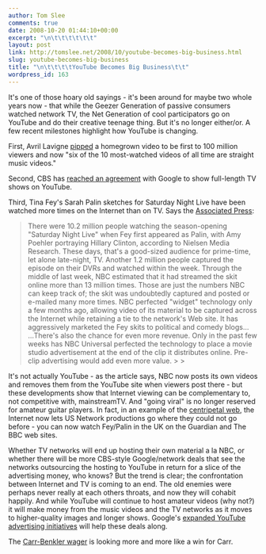 ```yaml
---
author: Tom Slee
comments: true
date: 2008-10-20 01:44:10+00:00
excerpt: "\n\t\t\t\t\t\t"
layout: post
link: http://tomslee.net/2008/10/youtube-becomes-big-business.html
slug: youtube-becomes-big-business
title: "\n\t\t\t\tYouTube Becomes Big Business\t\t"
wordpress_id: 163
---
```



				

It's one of those hoary old sayings - it's been around for maybe two whole years now - that while the Geezer Generation of passive consumers watched network TV, the Net Generation of cool participators go on YouTube and do their creative teenage thing. But it's no longer either/or. A few recent milestones highlight how YouTube is changing.

  


First, Avril Lavigne [pipped](http://www.fool.com/investing/high-growth/2008/10/09/youtube-the-moneymaker.aspx) a homegrown video to be first to 100 million viewers and now "six of the 10 most-watched videos of all time are straight music videos."  
  


Second, CBS has [reached an agreement](http://online.wsj.com/article/SB122366964694723851.html?mod=googlenews_wsj) with Google to show full-length TV shows on YouTube.  
  


Third, Tina Fey's Sarah Palin sketches for Saturday Night Live have been watched more times on the Internet than on TV. Says the [Associated Press](http://ap.google.com/article/ALeqM5ic82WX2E_eXIkAG-tx_JyR5blC3gD93U06LG1):

  


<blockquote>There were 10.2 million people watching the season-opening "Saturday Night Live" when Fey first appeared as Palin, with Amy Poehler portraying Hillary Clinton, according to Nielsen Media Research. These days, that's a good-sized audience for prime-time, let alone late-night, TV.  
Another 1.2 million people captured the episode on their DVRs and watched within the week. Through the middle of last week, NBC estimated that it had streamed the skit online more than 13 million times. Those are just the numbers NBC can keep track of; the skit was undoubtedly captured and posted or e-mailed many more times.  
NBC perfected "widget" technology only a few months ago, allowing video of its material to be captured across the Internet while retaining a tie to the network's Web site. It has aggressively marketed the Fey skits to political and comedy blogs...  
...There's also the chance for even more revenue. Only in the past few weeks has NBC Universal perfected the technology to place a movie studio advertisement at the end of the clip it distributes online. Pre-clip advertising would add even more value.
> 
> </blockquote>

  


It's not actually YouTube - as the article says, NBC now posts its own videos and removes them from the YouTube site when viewers post there - but these developments show that Internet viewing can be complementary to, not competitive with, mainstreamTV. And "going viral" is no longer reserved for amateur guitar players. In fact, in an example of the [centripetal web](http://www.roughtype.com/archives/2008/10/the_centripetal.php), the Internet now lets US Network productions go where they could not go before - you can now watch Fey/Palin in the UK on the Guardian and The BBC web sites.

  


Whether TV networks will end up hosting their own material a la NBC, or whether there will be more CBS-style Google/network deals that see the networks outsourcing the hosting to YouTube in return for a slice of the advertising money, who knows? But the trend is clear; the confrontation between Internet and TV is coming to an end. The old enemies were perhaps never really at each others throats, and now they will cohabit happily. And while YouTube will continue to host amateur videos (why not?) it will make money from the music videos and the TV networks as it moves to higher-quality images and longer shows. Google's [expanded YouTube advertising initiatives](http://www.guardian.co.uk/business/feedarticle/7884701) will help these deals along.

  


The [Carr-Benkler wager](http://en.wikipedia.org/wiki/Carr-Benkler_wager) is looking more and more like a win for Carr.


		
